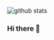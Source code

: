 ![github stats](https://github-readme-stats.vercel.app/api?username=diosamuel&show_icons=true)
### Hi there 👋

<!--
**haniframadhani/haniframadhani** is a ✨ _special_ ✨ repository because its `README.md` (this file) appears on your GitHub profile.

Here are some ideas to get you started:

- 🌱 I’m currently learning C/C++
-->
